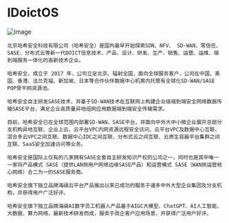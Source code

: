 # IDoictOS
![image](https://github.com/sd-sase/IDoictOS/assets/40165707/4ac1fdb2-9e30-465d-9166-c0233306cca8)

    北京哈希安全科技有限公司（哈希安全）是国内最早开始探索SDN、NFV、 SD-WAN、零信任、SASE、分布式云等新一代DOICT信息技术、产品、设计、研发、生产、销售、运营、运维、端到端服务一体化的高新技术企业。

    哈希安全，成立于 2017 年，公司立足北京、辐射全国，面向全球服务客户，公司在中国、美国、香港、法兰克福、新加坡、日本等合作伙伴数据中心机房内托管有全球化SD-WAN/SASE POP骨干网资源池。

    哈希安全自主研发SASE技术，并基于SD-WAN技术在互联网上构建企业级端到端安全网络数据传输SASE平台，满足企业高质量异地组网应用数据端到端安全传输需求。

    目前，哈希安全已在全球范围内部署SD-WAN、SASE平台，并面向中外大中小微企业展开总部分支机构异地互联、企业上云、云平台VPC内网资源远程安全访问、云平台VPC及数据中心互联、混合多云VPC之间互联、数据中心IDC之间互联，分布式云之间互联、云原生容器平台集群之间互联、SaaS安全加速访问等业务。

    哈希安全是国际上仅有的几家拥有SASE全套自主研发知识产权的公司之一，同时也是其中唯一 一家将产品模式 SASE（提供LAN侧用户网络边缘SASE产品）和运营模式 SASE（WAN侧运营核心网络）合二为一的SASE服务商。    

    哈希安全旗下独立品牌海禛云平台产品推出以来已成功的服务于诸多中外大型企业集团及分支机构，并获得用户广泛好评。

    哈希安全旗下独立品牌海禛AI数字员工机器人产品基于AIGC大模型、ChatGPT、AI人工智能、大数据、算力网络，最新技术研发而成，服务于政企客户应用场景，并获得广泛用户好评。



